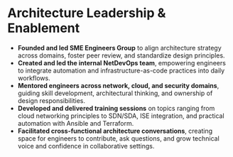 # Architecture Leadership & Enablement

- **Founded and led SME Engineers Group** to align architecture strategy across domains, foster peer review, and standardize design principles.  
- **Created and led the internal NetDevOps team**, empowering engineers to integrate automation and infrastructure-as-code practices into daily workflows.  
- **Mentored engineers across network, cloud, and security domains**, guiding skill development, architectural thinking, and ownership of design responsibilities.  
- **Developed and delivered training sessions** on topics ranging from cloud networking principles to SDN/SDA, ISE integration, and practical automation with Ansible and Terraform.  
- **Facilitated cross-functional architecture conversations**, creating space for engineers to contribute, ask questions, and grow technical voice and confidence in collaborative settings.
